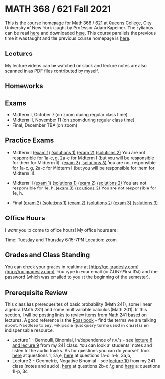 # MATH 368 / 621 Fall 2021

This is the course homepage for Math 368 / 621 at Queens College, City University of New York taught by Professor Adam Kapelner. The syllabus can be read [here](https://github.com/kapelner/QC_Math_368_Fall_2021/blob/master/syllabus/syllabus.pdf) and downloaded [here](https://raw.githubusercontent.com/kapelner/QC_Math_368_Fall_2021/master/syllabus/syllabus.pdf). This course parallels the previous time it was taught and the previous course homepage is [here](https://github.com/kapelner/QC_Math_621_Fall_2020).

## Lectures

My lecture videos can be watched on slack and lecture notes are also scanned in as PDF files contributed by myself.

<!--
* Lecture 23 (video on slack) [(Jessica Tobar)](https://github.com/kapelner/QC_Math_368_Fall_2021/blob/master/lectures/lec23tobar.pdf) [(Julio Zola)](https://github.com/kapelner/QC_Math_368_Fall_2021/blob/master/lectures/lec23zola.pdf) [(Sharmin Khan)](https://github.com/kapelner/QC_Math_368_Fall_2021/blob/master/lectures/lec23khan.pdf) [(Christian Guaraca)](https://github.com/kapelner/QC_Math_368_Fall_2021/blob/master/lectures/lec23guaraca.pdf) [(Abu Ilboudo)](https://github.com/kapelner/QC_Math_368_Fall_2021/blob/master/lectures/lec23ilboudo.pdf) [(ProfA)](https://github.com/kapelner/QC_Math_368_Fall_2021/blob/master/lectures/lec23akap.pdf) [(ProfB)](https://github.com/kapelner/QC_Math_368_Fall_2021/blob/master/lectures/lec23bkap.pdf) 
* Lecture 22 (video on slack) [(Abu Ilboudo)](https://github.com/kapelner/QC_Math_368_Fall_2021/blob/master/lectures/lec22ilboudo.pdf) [(Julio Zola)](https://github.com/kapelner/QC_Math_368_Fall_2021/blob/master/lectures/lec22zola.pdf) [(Seonwha Cho)](https://github.com/kapelner/QC_Math_368_Fall_2021/blob/master/lectures/lec22cho.pdf) [(Sharmin Khan)](https://github.com/kapelner/QC_Math_368_Fall_2021/blob/master/lectures/lec22khan.pdf) [(ProfA)](https://github.com/kapelner/QC_Math_368_Fall_2021/blob/master/lectures/lec22akap.pdf) [(ProfB)](https://github.com/kapelner/QC_Math_368_Fall_2021/blob/master/lectures/lec22bkap.pdf) 
* Lecture 21 (video on slack) [(Abu Ilboudo)](https://github.com/kapelner/QC_Math_368_Fall_2021/blob/master/lectures/lec21ilboudo.pdf) [(Julio Zola)](https://github.com/kapelner/QC_Math_368_Fall_2021/blob/master/lectures/lec21zola.pdf) [(Sharmin Khan)](https://github.com/kapelner/QC_Math_368_Fall_2021/blob/master/lectures/lec21khan.pdf) [(Jessica Tobar)](https://github.com/kapelner/QC_Math_368_Fall_2021/blob/master/lectures/lec21tobar.pdf) [(Mercury Stills)](https://github.com/kapelner/QC_Math_368_Fall_2021/blob/master/lectures/lec21stills.pdf) [(Seonwha Cho)](https://github.com/kapelner/QC_Math_368_Fall_2021/blob/master/lectures/lec21cho.pdf) [(Michael Velez)](https://github.com/kapelner/QC_Math_368_Fall_2021/blob/master/lectures/lec21velez.pdf) [(Tama Chowdhury)](https://github.com/kapelner/QC_Math_368_Fall_2021/blob/master/lectures/lec21chowdhury.pdf)[(ProfA)](https://github.com/kapelner/QC_Math_368_Fall_2021/blob/master/lectures/lec21akap.pdf) [(ProfB)](https://github.com/kapelner/QC_Math_368_Fall_2021/blob/master/lectures/lec21bkap.pdf) 
* Lecture 20 (video on slack) [(Abu Ilboudo)](https://github.com/kapelner/QC_Math_368_Fall_2021/blob/master/lectures/lec20ilboudo.pdf) [(Brendan Gubbins)](https://github.com/kapelner/QC_Math_368_Fall_2021/blob/master/lectures/lec20gubbins.pdf) [(Sharmin Khan)](https://github.com/kapelner/QC_Math_368_Fall_2021/blob/master/lectures/lec20khan.pdf) [(Seonwha Cho)](https://github.com/kapelner/QC_Math_368_Fall_2021/blob/master/lectures/lec20cho.pdf) [(Julio Zola)](https://github.com/kapelner/QC_Math_368_Fall_2021/blob/master/lectures/lec20zola.pdf) [(Jessica Tobar)](https://github.com/kapelner/QC_Math_368_Fall_2021/blob/master/lectures/lec20tobar.pdf) [(Mercury Stills)](https://github.com/kapelner/QC_Math_368_Fall_2021/blob/master/lectures/lec20stills.pdf) [(Tama Chowdhury)](https://github.com/kapelner/QC_Math_368_Fall_2021/blob/master/lectures/lec20chowdhury.pdf)[(ProfA)](https://github.com/kapelner/QC_Math_368_Fall_2021/blob/master/lectures/lec20akap.pdf) [(ProfB)](https://github.com/kapelner/QC_Math_368_Fall_2021/blob/master/lectures/lec20bkap.pdf) 
* Lecture 19 (video on slack) [(Brendan Gubbins)](https://github.com/kapelner/QC_Math_368_Fall_2021/blob/master/lectures/lec19gubbins.pdf) [(Abu Ilboudo)](https://github.com/kapelner/QC_Math_368_Fall_2021/blob/master/lectures/lec19ilboudo.pdf) [(Julio Zola)](https://github.com/kapelner/QC_Math_368_Fall_2021/blob/master/lectures/lec19zola.pdf) [(Tama Chowdhury)](https://github.com/kapelner/QC_Math_368_Fall_2021/blob/master/lectures/lec19chowdhury.pdf) [(Seonwha Cho)](https://github.com/kapelner/QC_Math_368_Fall_2021/blob/master/lectures/lec19cho.pdf) [(Mercury Stills)](https://github.com/kapelner/QC_Math_368_Fall_2021/blob/master/lectures/lec19stills.pdf) [(ProfA)](https://github.com/kapelner/QC_Math_368_Fall_2021/blob/master/lectures/lec19akap.pdf) [(ProfB)](https://github.com/kapelner/QC_Math_368_Fall_2021/blob/master/lectures/lec19bkap.pdf) 
* Lecture 18 (video on slack) [(Brendan Gubbins)](https://github.com/kapelner/QC_Math_368_Fall_2021/blob/master/lectures/lec18gubbins.pdf) [(Jessica Tobar)](https://github.com/kapelner/QC_Math_368_Fall_2021/blob/master/lectures/lec18tobar.pdf) [(Sharmin Khan)](https://github.com/kapelner/QC_Math_368_Fall_2021/blob/master/lectures/lec18khan.pdf) [(Tama Chowdhury)](https://github.com/kapelner/QC_Math_368_Fall_2021/blob/master/lectures/lec18chowdhury.pdf) [(Julio Zola)](https://github.com/kapelner/QC_Math_368_Fall_2021/blob/master/lectures/lec18zola.pdf) [(Mercury Stills)](https://github.com/kapelner/QC_Math_368_Fall_2021/blob/master/lectures/lec18stills.pdf) [(ProfA)](https://github.com/kapelner/QC_Math_368_Fall_2021/blob/master/lectures/lec18akap.pdf) [(ProfB)](https://github.com/kapelner/QC_Math_368_Fall_2021/blob/master/lectures/lec18bkap.pdf) 
* Lecture 17 (video on slack) [(Marin Azhar)](https://github.com/kapelner/QC_Math_368_Fall_2021/blob/master/lectures/lec17azhar.pdf) [(Asmaa Mohamed)](https://github.com/kapelner/QC_Math_368_Fall_2021/blob/master/lectures/lec17mohamed.pdf) [(Julio Zola)](https://github.com/kapelner/QC_Math_368_Fall_2021/blob/master/lectures/lec17zola.pdf) [(Abu Ilboudo)](https://github.com/kapelner/QC_Math_368_Fall_2021/blob/master/lectures/lec17ilboudo.pdf) [(Tama Chowdhury)](https://github.com/kapelner/QC_Math_368_Fall_2021/blob/master/lectures/lec17chowdhury.pdf) [(Jessica Tobar)](https://github.com/kapelner/QC_Math_368_Fall_2021/blob/master/lectures/lec17tobar.pdf) [(Mercury Stills)](https://github.com/kapelner/QC_Math_368_Fall_2021/blob/master/lectures/lec17stills.pdf) [(ProfA)](https://github.com/kapelner/QC_Math_368_Fall_2021/blob/master/lectures/lec17akap.pdf) [(ProfB)](https://github.com/kapelner/QC_Math_368_Fall_2021/blob/master/lectures/lec17bkap.pdf) 
* Lecture 16 (video on slack) [(Asmaa Mohamed)](https://github.com/kapelner/QC_Math_368_Fall_2021/blob/master/lectures/lec16mohamed.pdf) [(Brendan Gubbins)](https://github.com/kapelner/QC_Math_368_Fall_2021/blob/master/lectures/lec16gubbins.pdf) [(Tama Chowdhury)](https://github.com/kapelner/QC_Math_368_Fall_2021/blob/master/lectures/lec16chowdhury.pdf) [(Julio Zola)](https://github.com/kapelner/QC_Math_368_Fall_2021/blob/master/lectures/lec16zola.pdf) [(Mercury Stills)](https://github.com/kapelner/QC_Math_368_Fall_2021/blob/master/lectures/lec16stills.pdf) [(ProfA)](https://github.com/kapelner/QC_Math_368_Fall_2021/blob/master/lectures/lec16akap.pdf) [(ProfB)](https://github.com/kapelner/QC_Math_368_Fall_2021/blob/master/lectures/lec16bkap.pdf) 
* Lecture 15 (video on slack) [(Alin Carrera)](https://github.com/kapelner/QC_Math_368_Fall_2021/blob/master/lectures/lec15carrera.pdf) [(Abu Ilboudo)](https://github.com/kapelner/QC_Math_368_Fall_2021/blob/master/lectures/lec15ilboudo.pdf) [(Asmaa Mohamed)](https://github.com/kapelner/QC_Math_368_Fall_2021/blob/master/lectures/lec15mohamed.pdf) [(Julio Zola)](https://github.com/kapelner/QC_Math_368_Fall_2021/blob/master/lectures/lec15zola.pdf) [(Sharmin Khan)](https://github.com/kapelner/QC_Math_368_Fall_2021/blob/master/lectures/lec15khan.pdf) [(Seonwha Cho)](https://github.com/kapelner/QC_Math_368_Fall_2021/blob/master/lectures/lec15cho.pdf) [(Christella Nissanthan)](https://github.com/kapelner/QC_Math_368_Fall_2021/blob/master/lectures/lec15nissanthan.pdf) [(Tama Chowdhury)](https://github.com/kapelner/QC_Math_368_Fall_2021/blob/master/lectures/lec15chowdhury.pdf) [(ProfA)](https://github.com/kapelner/QC_Math_368_Fall_2021/blob/master/lectures/lec15akap.pdf) [(ProfB)](https://github.com/kapelner/QC_Math_368_Fall_2021/blob/master/lectures/lec15bkap.pdf) 
* Lecture 14 (video on slack) [(Brendan Gubbins)](https://github.com/kapelner/QC_Math_368_Fall_2021/blob/master/lectures/lec14gubbins.pdf) [(Marin Azhar)](https://github.com/kapelner/QC_Math_368_Fall_2021/blob/master/lectures/lec14azhar.pdf) [(Christella Nissanthan)](https://github.com/kapelner/QC_Math_368_Fall_2021/blob/master/lectures/lec14nissanthan.pdf) [(Abu Ilboudo)](https://github.com/kapelner/QC_Math_368_Fall_2021/blob/master/lectures/lec14ilboudo.pdf) [(Julio Zola)](https://github.com/kapelner/QC_Math_368_Fall_2021/blob/master/lectures/lec14zola.pdf) [(Frank Palma)](https://github.com/kapelner/QC_Math_368_Fall_2021/blob/master/lectures/lec14palma.pdf) [(Sharmin Khan)](https://github.com/kapelner/QC_Math_368_Fall_2021/blob/master/lectures/lec14khan.pdf) [(ProfA)](https://github.com/kapelner/QC_Math_368_Fall_2021/blob/master/lectures/lec14akap.pdf) [(ProfB)](https://github.com/kapelner/QC_Math_368_Fall_2021/blob/master/lectures/lec14bkap.pdf) 
* Lecture 13 (video on slack) [(Abu Ilboudo)](https://github.com/kapelner/QC_Math_368_Fall_2021/blob/master/lectures/lec13ilboudo.pdf) [(Brendan Gubbins)](https://github.com/kapelner/QC_Math_368_Fall_2021/blob/master/lectures/lec13gubbins.pdf) [(Asmaa Mohamed)](https://github.com/kapelner/QC_Math_368_Fall_2021/blob/master/lectures/lec13mohamed.pdf) [(Seonwha Cho)](https://github.com/kapelner/QC_Math_368_Fall_2021/blob/master/lectures/lec13cho.pdf) [(Julio Zola)](https://github.com/kapelner/QC_Math_368_Fall_2021/blob/master/lectures/lec13zola.pdf) [(Max Ma)](https://github.com/kapelner/QC_Math_368_Fall_2021/blob/master/lectures/lec13ma.pdf) [(Christella Nissanthan)](https://github.com/kapelner/QC_Math_368_Fall_2021/blob/master/lectures/lec13nissanthan.pdf) [(Tama Chowdhury)](https://github.com/kapelner/QC_Math_368_Fall_2021/blob/master/lectures/lec13chowdhury.pdf) [(ProfA)](https://github.com/kapelner/QC_Math_368_Fall_2021/blob/master/lectures/lec13akap.pdf) [(ProfB)](https://github.com/kapelner/QC_Math_368_Fall_2021/blob/master/lectures/lec13bkap.pdf) 
* Lecture 12 (video on slack) [(Marin Azhar)](https://github.com/kapelner/QC_Math_368_Fall_2021/blob/master/lectures/lec12azhar.pdf) [(Brendan Gubbins)](https://github.com/kapelner/QC_Math_368_Fall_2021/blob/master/lectures/lec12gubbins.pdf) [(Jessica Tobar)](https://github.com/kapelner/QC_Math_368_Fall_2021/blob/master/lectures/lec12tobar.pdf) [(Seonwha Cho)](https://github.com/kapelner/QC_Math_368_Fall_2021/blob/master/lectures/lec12cho.pdf) [(Frank Palma)](https://github.com/kapelner/QC_Math_368_Fall_2021/blob/master/lectures/lec12palma.pdf) [(Julio Zola)](https://github.com/kapelner/QC_Math_368_Fall_2021/blob/master/lectures/lec12zola.pdf) [(Abu Ilboudo)](https://github.com/kapelner/QC_Math_368_Fall_2021/blob/master/lectures/lec12ilboudo.pdf) [(Christella Nissanthan)](https://github.com/kapelner/QC_Math_368_Fall_2021/blob/master/lectures/lec12nissanthan.pdf) [(Tama Chowdhury)](https://github.com/kapelner/QC_Math_368_Fall_2021/blob/master/lectures/lec12chowdhury.pdf) [(Max Ma)](https://github.com/kapelner/QC_Math_368_Fall_2021/blob/master/lectures/lec12ma.pdf) [(ProfA)](https://github.com/kapelner/QC_Math_368_Fall_2021/blob/master/lectures/lec12akap.pdf) [(ProfB)](https://github.com/kapelner/QC_Math_368_Fall_2021/blob/master/lectures/lec12bkap.pdf) 
* Lecture 11 (video on slack) [(Brendan Gubbins)](https://github.com/kapelner/QC_Math_368_Fall_2021/blob/master/lectures/lec11gubbins.pdf) [(Asmaa Mohamed)](https://github.com/kapelner/QC_Math_368_Fall_2021/blob/master/lectures/lec11mohamed.pdf) [(Sharmin Khan)](https://github.com/kapelner/QC_Math_368_Fall_2021/blob/master/lectures/lec11khan.pdf) [(Julio Zola)](https://github.com/kapelner/QC_Math_368_Fall_2021/blob/master/lectures/lec11zola.pdf) [(Abu Ilboudo)](https://github.com/kapelner/QC_Math_368_Fall_2021/blob/master/lectures/lec11ilboudo.pdf) [(Christella Nissanthan)](https://github.com/kapelner/QC_Math_368_Fall_2021/blob/master/lectures/lec11nissanthan.pdf) [(Max Ma)](https://github.com/kapelner/QC_Math_368_Fall_2021/blob/master/lectures/lec11ma.pdf) [(ProfA)](https://github.com/kapelner/QC_Math_368_Fall_2021/blob/master/lectures/lec11akap.pdf) [(ProfB)](https://github.com/kapelner/QC_Math_368_Fall_2021/blob/master/lectures/lec11bkap.pdf) 
* Lecture 10 (video on slack) [(Abu Ilboudo)](https://github.com/kapelner/QC_Math_368_Fall_2021/blob/master/lectures/lec10ilboudo.pdf) [(Jessica Tobar)](https://github.com/kapelner/QC_Math_368_Fall_2021/blob/master/lectures/lec10tobar.pdf) [(Brendan Gubbins)](https://github.com/kapelner/QC_Math_368_Fall_2021/blob/master/lectures/lec10gubbins.pdf) [(Marin Azhar)](https://github.com/kapelner/QC_Math_368_Fall_2021/blob/master/lectures/lec10azhar.pdf) [(Asmaa Mohamed)](https://github.com/kapelner/QC_Math_368_Fall_2021/blob/master/lectures/lec10mohamed.pdf) [(Alin Carrera)](https://github.com/kapelner/QC_Math_368_Fall_2021/blob/master/lectures/lec10carrera.pdf) [(Frank Palma)](https://github.com/kapelner/QC_Math_368_Fall_2021/blob/master/lectures/lec10palma.pdf) [(Christella Nissanthan)](https://github.com/kapelner/QC_Math_368_Fall_2021/blob/master/lectures/lec10nissanthan.pdf) [(Tama Chowdhury)](https://github.com/kapelner/QC_Math_368_Fall_2021/blob/master/lectures/lec10chowdhury.pdf) [(Julio Zola)](https://github.com/kapelner/QC_Math_368_Fall_2021/blob/master/lectures/lec10zola.pdf) [(Max Ma)](https://github.com/kapelner/QC_Math_368_Fall_2021/blob/master/lectures/lec10ma.pdf) [(ProfA)](https://github.com/kapelner/QC_Math_368_Fall_2021/blob/master/lectures/lec10akap.pdf) [(ProfB)](https://github.com/kapelner/QC_Math_368_Fall_2021/blob/master/lectures/lec10bkap.pdf)
* Lecture 9 (video on slack) [(Brendan Gubbins)](https://github.com/kapelner/QC_Math_368_Fall_2021/blob/master/lectures/lec09gubbins.pdf) [(Asmaa Mohamed)](https://github.com/kapelner/QC_Math_368_Fall_2021/blob/master/lectures/lec09mohamed.pdf) [(Seonwha Cho)](https://github.com/kapelner/QC_Math_368_Fall_2021/blob/master/lectures/lec09cho.pdf) [(Abu Ilboudo)](https://github.com/kapelner/QC_Math_368_Fall_2021/blob/master/lectures/lec09ilboudo.pdf) [(Frank Palma)](https://github.com/kapelner/QC_Math_368_Fall_2021/blob/master/lectures/lec09palma.pdf) [(Mamataz Rubab)](https://github.com/kapelner/QC_Math_368_Fall_2021/blob/master/lectures/lec09rubab.pdf) [(Tama Chowdhury)](https://github.com/kapelner/QC_Math_368_Fall_2021/blob/master/lectures/lec09chowdhury.pdf) [(Christella Nissanthan)](https://github.com/kapelner/QC_Math_368_Fall_2021/blob/master/lectures/lec09nissanthan.pdf) [(Julio Zola)](https://github.com/kapelner/QC_Math_368_Fall_2021/blob/master/lectures/lec09zola.pdf) [(Max Ma)](https://github.com/kapelner/QC_Math_368_Fall_2021/blob/master/lectures/lec09ma.pdf) [(ProfA)](https://github.com/kapelner/QC_Math_368_Fall_2021/blob/master/lectures/lec09akap.pdf) [(ProfB)](https://github.com/kapelner/QC_Math_368_Fall_2021/blob/master/lectures/lec09bkap.pdf) 
* Lecture 8 (video on slack) [(Jessica Tobar)](https://github.com/kapelner/QC_Math_368_Fall_2021/blob/master/lectures/lec08tobar.pdf) [(Mamataz Rubab)](https://github.com/kapelner/QC_Math_368_Fall_2021/blob/master/lectures/lec08rubab.pdf) [(Abu Ilboudo)](https://github.com/kapelner/QC_Math_368_Fall_2021/blob/master/lectures/lec08ilboudo.pdf) [(Brendan Gubbins)](https://github.com/kapelner/QC_Math_368_Fall_2021/blob/master/lectures/lec08gubbins.pdf) [(Julio Zola)](https://github.com/kapelner/QC_Math_368_Fall_2021/blob/master/lectures/lec08zola.pdf) [(Marin Azhar)](https://github.com/kapelner/QC_Math_368_Fall_2021/blob/master/lectures/lec08azhar.pdf) [(Frank Palma)](https://github.com/kapelner/QC_Math_368_Fall_2021/blob/master/lectures/lec08palma.pdf) [(Asmaa Mohamed)](https://github.com/kapelner/QC_Math_368_Fall_2021/blob/master/lectures/lec08mohamed.pdf) [(Tama Chowdhury)](https://github.com/kapelner/QC_Math_368_Fall_2021/blob/master/lectures/lec08chowdhury.pdf) [(Max Ma)](https://github.com/kapelner/QC_Math_368_Fall_2021/blob/master/lectures/lec08ma.pdf) [(Christella Nissanthan)](https://github.com/kapelner/QC_Math_368_Fall_2021/blob/master/lectures/lec08nissanthan.pdf) [(ProfA)](https://github.com/kapelner/QC_Math_368_Fall_2021/blob/master/lectures/lec08akap.pdf) [(ProfB)](https://github.com/kapelner/QC_Math_368_Fall_2021/blob/master/lectures/lec08bkap.pdf) 
* Lecture 7 (video on slack) [(Marin Azhar)](https://github.com/kapelner/QC_Math_368_Fall_2021/blob/master/lectures/lec07azhar.pdf) [(Brendan Gubbins)](https://github.com/kapelner/QC_Math_368_Fall_2021/blob/master/lectures/lec07gubbins.pdf) [(Asmaa Mohamed)](https://github.com/kapelner/QC_Math_368_Fall_2021/blob/master/lectures/lec07mohamed.pdf) [(Jessica Tobar)](https://github.com/kapelner/QC_Math_368_Fall_2021/blob/master/lectures/lec07tobar.pdf) [(Alin Carrera)](https://github.com/kapelner/QC_Math_368_Fall_2021/blob/master/lectures/lec07carrera.pdf) [(Frank Palma)](https://github.com/kapelner/QC_Math_368_Fall_2021/blob/master/lectures/lec07palma.pdf) [(Julio Zola)](https://github.com/kapelner/QC_Math_368_Fall_2021/blob/master/lectures/lec07zola.pdf) [(Tama Chowdhury)](https://github.com/kapelner/QC_Math_368_Fall_2021/blob/master/lectures/lec07chowdhury.pdf) [(Abu Ilboudo)](https://github.com/kapelner/QC_Math_368_Fall_2021/blob/master/lectures/lec07ilboudo.pdf) [(Mamataz Rubab)](https://github.com/kapelner/QC_Math_368_Fall_2021/blob/master/lectures/lec07rubab.pdf) [(Max Ma)](https://github.com/kapelner/QC_Math_368_Fall_2021/blob/master/lectures/lec07ma.pdf) [(Christella Nissanthan)](https://github.com/kapelner/QC_Math_368_Fall_2021/blob/master/lectures/lec07nissanthan.pdf) [(ProfA)](https://github.com/kapelner/QC_Math_368_Fall_2021/blob/master/lectures/lec07akap.pdf) [(ProfB)](https://github.com/kapelner/QC_Math_368_Fall_2021/blob/master/lectures/lec07bkap.pdf)
* Lecture 6 (video on slack) [(Brendan Gubbins)](https://github.com/kapelner/QC_Math_368_Fall_2021/blob/master/lectures/lec06gubbins.pdf) [(Mamataz Rubab)](https://github.com/kapelner/QC_Math_368_Fall_2021/blob/master/lectures/lec06rubab.pdf) [(Jessica Tobar)](https://github.com/kapelner/QC_Math_368_Fall_2021/blob/master/lectures/lec06tobar.pdf) [(Marin Azhar)](https://github.com/kapelner/QC_Math_368_Fall_2021/blob/master/lectures/lec06azhar.pdf) [(Alin Carrera)](https://github.com/kapelner/QC_Math_368_Fall_2021/blob/master/lectures/lec06carrera.pdf) [(Seonwha Cho)](https://github.com/kapelner/QC_Math_368_Fall_2021/blob/master/lectures/lec06cho.pdf) [(Max Ma)](https://github.com/kapelner/QC_Math_368_Fall_2021/blob/master/lectures/lec06ma.pdf) [(Tama Chowdhury)](https://github.com/kapelner/QC_Math_368_Fall_2021/blob/master/lectures/lec06chowdhury.pdf) [(Julio Zola)](https://github.com/kapelner/QC_Math_368_Fall_2021/blob/master/lectures/lec06zola.pdf) [(Christella Nissanthan)](https://github.com/kapelner/QC_Math_368_Fall_2021/blob/master/lectures/lec06nissanthan.pdf) [(ProfA)](https://github.com/kapelner/QC_Math_368_Fall_2021/blob/master/lectures/lec06akap.pdf) [(Abu Ilboudo)](https://github.com/kapelner/QC_Math_368_Fall_2021/blob/master/lectures/lec06ilboudo.pdf) [(ProfB)](https://github.com/kapelner/QC_Math_368_Fall_2021/blob/master/lectures/lec06bkap.pdf) 
* Lecture 5 (video on slack) [(Brendan Gubbins)](https://github.com/kapelner/QC_Math_368_Fall_2021/blob/master/lectures/lec04gubbins.pdf) [(Marin Azhar)](https://github.com/kapelner/QC_Math_368_Fall_2021/blob/master/lectures/lec05azhar.pdf) [(Max Ma)](https://github.com/kapelner/QC_Math_368_Fall_2021/blob/master/lectures/lec05ma.pdf) [(Asmaa Mohamed)](https://github.com/kapelner/QC_Math_368_Fall_2021/blob/master/lectures/lec05mohamed.pdf) [(Alin Carrera)](https://github.com/kapelner/QC_Math_368_Fall_2021/blob/master/lectures/lec05carrera.pdf) [(Frank Palma)](https://github.com/kapelner/QC_Math_368_Fall_2021/blob/master/lectures/lec05palma.pdf) [(Julio Zola)](https://github.com/kapelner/QC_Math_368_Fall_2021/blob/master/lectures/lec05zola.pdf) [(Christella Nissanthan)](https://github.com/kapelner/QC_Math_368_Fall_2021/blob/master/lectures/lec05nissanthan.pdf) [(ProfA)](https://github.com/kapelner/QC_Math_368_Fall_2021/blob/master/lectures/lec05akap.pdf) [(Seonwha Cho)](https://github.com/kapelner/QC_Math_368_Fall_2021/blob/master/lectures/lec05cho.pdf) [(Tama Chowdhury)](https://github.com/kapelner/QC_Math_368_Fall_2021/blob/master/lectures/lec05chowdhury.pdf) [(ProfB)](https://github.com/kapelner/QC_Math_368_Fall_2021/blob/master/lectures/lec05bkap.pdf)
* Lecture 4 (video on slack) [(Brendan Gubbins)](https://github.com/kapelner/QC_Math_368_Fall_2021/blob/master/lectures/lec04gubbins.pdf) [(Jessica Tobar)](https://github.com/kapelner/QC_Math_368_Fall_2021/blob/master/lectures/lec04tobar.pdf) [(Mamataz Rubab)](https://github.com/kapelner/QC_Math_368_Fall_2021/blob/master/lectures/lec04rubab.pdf) [(Malka Danese)](https://github.com/kapelner/QC_Math_368_Fall_2021/blob/master/lectures/lec04danese.pdf) [(Alin Carrera)](https://github.com/kapelner/QC_Math_368_Fall_2021/blob/master/lectures/lec04carrera.pdf) [(Frank Palma)](https://github.com/kapelner/QC_Math_368_Fall_2021/blob/master/lectures/lec04palma.pdf) [(Marin Azhar)](https://github.com/kapelner/QC_Math_368_Fall_2021/blob/master/lectures/lec04azhar.pdf) [(Abu Ilboudo)](https://github.com/kapelner/QC_Math_368_Fall_2021/blob/master/lectures/lec04ilboudo.pdf) [(Julio Zola)](https://github.com/kapelner/QC_Math_368_Fall_2021/blob/master/lectures/lec04zola.pdf) [(Christella Nissanthan)](https://github.com/kapelner/QC_Math_368_Fall_2021/blob/master/lectures/lec04nissanthan.pdf) [(ProfA)](https://github.com/kapelner/QC_Math_368_Fall_2021/blob/master/lectures/lec04akap.pdf) [(ProfB)](https://github.com/kapelner/QC_Math_368_Fall_2021/blob/master/lectures/lec04bkap.pdf)
* Lecture 3 (video on slack) [(Jessica Tobar)](https://github.com/kapelner/QC_Math_368_Fall_2021/blob/master/lectures/lec03tobar.pdf) [(Mamataz Rubab)](https://github.com/kapelner/QC_Math_368_Fall_2021/blob/master/lectures/lec03rubab.pdf) [(Frank Palma)](https://github.com/kapelner/QC_Math_368_Fall_2021/blob/master/lectures/lec03palma.pdf) [(Victoria Tai)](https://github.com/kapelner/QC_Math_368_Fall_2021/blob/master/lectures/lec03tai.pdf) [(Alin Carrera)](https://github.com/kapelner/QC_Math_368_Fall_2021/blob/master/lectures/lec03carrera.pdf) [(Asmaa Mohamed)](https://github.com/kapelner/QC_Math_368_Fall_2021/blob/master/lectures/lec03mohamed.pdf) [(Christella Nissanthan)](https://github.com/kapelner/QC_Math_368_Fall_2021/blob/master/lectures/lec03nissanthan.pdf) [(ProfA)](https://github.com/kapelner/QC_Math_368_Fall_2021/blob/master/lectures/lec03akap.pdf) [(Tama Chowdhury)](https://github.com/kapelner/QC_Math_368_Fall_2021/blob/master/lectures/lec03chowdhury.pdf) [(Julio Zola)](https://github.com/kapelner/QC_Math_368_Fall_2021/blob/master/lectures/lec03zola.pdf) [(Qin Chen)](https://github.com/kapelner/QC_Math_368_Fall_2021/blob/master/lectures/lec03chen.pdf) [(Tama Chowdhury)](https://github.com/kapelner/QC_Math_368_Fall_2021/blob/master/lectures/lec03chowdhury.pdf) [(ProfA)](https://github.com/kapelner/QC_Math_368_Fall_2021/blob/master/lectures/lec03akap.pdf) [(ProfB)](https://github.com/kapelner/QC_Math_368_Fall_2021/blob/master/lectures/lec03bkap.pdf)
* Lecture 2 (video on slack) [(Max Ma)](https://github.com/kapelner/QC_Math_368_Fall_2021/blob/master/lectures/lec02ma.pdf) [(Mamataz Rubab)](https://github.com/kapelner/QC_Math_368_Fall_2021/blob/master/lectures/lec02rubab.pdf) [(Julio Zola)](https://github.com/kapelner/QC_Math_368_Fall_2021/blob/master/lectures/lec02zola.pdf) [(Alin Carrera)](https://github.com/kapelner/QC_Math_368_Fall_2021/blob/master/lectures/lec02carrera.pdf) [(Frank Palma)](https://github.com/kapelner/QC_Math_368_Fall_2021/blob/master/lectures/lec02palma.pdf) [(Seth Marcus)](https://github.com/kapelner/QC_Math_368_Fall_2021/blob/master/lectures/lec02marcus.pdf) [(Brendan Gubbins)](https://github.com/kapelner/QC_Math_368_Fall_2021/blob/master/lectures/lec02gubbins.pdf) [(Andrew Claros)](https://github.com/kapelner/QC_Math_368_Fall_2021/blob/master/lectures/lec02claros.pdf) [(Tama Chowdhury)](https://github.com/kapelner/QC_Math_368_Fall_2021/blob/master/lectures/lec02chowdhury.pdf) [(ProfA)](https://github.com/kapelner/QC_Math_368_Fall_2021/blob/master/lectures/lec02akap.pdf) [(Christian Guaraca)](https://github.com/kapelner/QC_Math_368_Fall_2021/blob/master/lectures/lec02guaraca.pdf) [(Christella Nissanthan)](https://github.com/kapelner/QC_Math_368_Fall_2021/blob/master/lectures/lec02nissanthan.pdf) [(Qin Chen)](https://github.com/kapelner/QC_Math_368_Fall_2021/blob/master/lectures/lec02chen.pdf) [(ProfA)](https://github.com/kapelner/QC_Math_368_Fall_2021/blob/master/lectures/lec02akap.pdf) [(ProfB)](https://github.com/kapelner/QC_Math_368_Fall_2021/blob/master/lectures/lec02bkap.pdf)
* Lecture 1 (video on slack) [(Jessica Tobar)](https://github.com/kapelner/QC_Math_368_Fall_2021/blob/master/lectures/lec01tobar.pdf) [(Seonwha Cho)](https://github.com/kapelner/QC_Math_368_Fall_2021/blob/master/lectures/lec01cho.pdf) [(Mamataz Rubab)](https://github.com/kapelner/QC_Math_368_Fall_2021/blob/master/lectures/lec01rubab.pdf) [(Frank Palma)](https://github.com/kapelner/QC_Math_368_Fall_2021/blob/master/lectures/lec01palma.pdf) [(Tama Chowdhury)](https://github.com/kapelner/QC_Math_368_Fall_2021/blob/master/lectures/lec01chowdhury.pdf) [(Hunter Smith)](https://github.com/kapelner/QC_Math_368_Fall_2021/blob/master/lectures/lec01smith.pdf) [(Julio Zola)](https://github.com/kapelner/QC_Math_368_Fall_2021/blob/master/lectures/lec01zola.pdf) [(Brendan Gubbins)](https://github.com/kapelner/QC_Math_368_Fall_2021/blob/master/lectures/lec01gubbins.pdf) [(Alin Carrera)](https://github.com/kapelner/QC_Math_368_Fall_2021/blob/master/lectures/lec01carrera.pdf) [(Seth Marcus)](https://github.com/kapelner/QC_Math_368_Fall_2021/blob/master/lectures/lec01marcus.pdf) [(Andrew Claros)](https://github.com/kapelner/QC_Math_368_Fall_2021/blob/master/lectures/lec01claros.pdf) [(Christian Guaraca)](https://github.com/kapelner/QC_Math_368_Fall_2021/blob/master/lectures/lec01guaraca.pdf) [(Qin Chen)](https://github.com/kapelner/QC_Math_368_Fall_2021/blob/master/lectures/lec01chen.pdf) [(Prof)](https://github.com/kapelner/QC_Math_368_Fall_2021/blob/master/lectures/lec01kap.pdf)
-->

## Homeworks

<!--
* Homework 9 [(download)](https://github.com/kapelner/QC_Math_368_Fall_2021/blob/master/homeworks/hw09/hw09.pdf?raw=true) [(view)](https://github.com/kapelner/QC_Math_368_Fall_2021/blob/master/homeworks/hw09/hw09.pdf) (due 12/12)
* Homework 8 [(download)](https://github.com/kapelner/QC_Math_368_Fall_2021/blob/master/homeworks/hw08/hw08.pdf?raw=true) [(view)](https://github.com/kapelner/QC_Math_368_Fall_2021/blob/master/homeworks/hw08/hw08.pdf) (due 12/2)
* Homework 7 [(download)](https://github.com/kapelner/QC_Math_368_Fall_2021/blob/master/homeworks/hw07/hw07.pdf?raw=true) [(view)](https://github.com/kapelner/QC_Math_368_Fall_2021/blob/master/homeworks/hw07/hw07.pdf) (due 12/12)
* Homework 6 [(download)](https://github.com/kapelner/QC_Math_368_Fall_2021/blob/master/homeworks/hw06/hw06.pdf?raw=true) [(view)](https://github.com/kapelner/QC_Math_368_Fall_2021/blob/master/homeworks/hw06/hw06.pdf) (due 11/30)
* Homework 5 [(download)](https://github.com/kapelner/QC_Math_368_Fall_2021/blob/master/homeworks/hw05/hw05.pdf?raw=true) [(view)](https://github.com/kapelner/QC_Math_368_Fall_2021/blob/master/homeworks/hw05/hw05.pdf) (due 11/20)
* Homework 4 [(download)](https://github.com/kapelner/QC_Math_368_Fall_2021/blob/master/homeworks/hw04/hw04.pdf?raw=true) [(view)](https://github.com/kapelner/QC_Math_368_Fall_2021/blob/master/homeworks/hw04/hw04.pdf) (due 11/1)
* Homework 3 [(download)](https://github.com/kapelner/QC_Math_368_Fall_2021/blob/master/homeworks/hw03/hw03.pdf?raw=true) [(view)](https://github.com/kapelner/QC_Math_368_Fall_2021/blob/master/homeworks/hw03/hw03.pdf) (due 10/16)
* Homework 2 [(download)](https://github.com/kapelner/QC_Math_368_Fall_2021/blob/master/homeworks/hw02/hw02.pdf?raw=true) [(view)](https://github.com/kapelner/QC_Math_368_Fall_2021/blob/master/homeworks/hw02/hw02.pdf) (due 9/22)
* Homework 1 [(download)](https://github.com/kapelner/QC_Math_368_Fall_2021/blob/master/homeworks/hw01/hw01.pdf?raw=true) [(view)](https://github.com/kapelner/QC_Math_368_Fall_2021/blob/master/homeworks/hw01/hw01.pdf) (due 9/12)
* Homework 0 [(syllabus, page 6)](https://github.com/kapelner/QC_Math_368_Fall_2021/blob/master/syllabus/syllabus.pdf?raw=true) (due 8/28)
-->

## Exams

* Midterm I, October 7 (on zoom during regular class time) 
* Midterm II, November 11 (on zoom during regular class time) 
* Final, December TBA (on zoom) 

## Practice Exams

* Midterm I [(exam 1)](https://github.com/kapelner/QC_Math_621_Fall_2020/blob/master/exams/midterm1/midterm1.pdf) [(solutions 1)](https://github.com/kapelner/QC_Math_621_Fall_2020/blob/master/exams/midterm1/midterm1_solutions.pdf) [(exam 2)](https://github.com/kapelner/QC_Math_621_Fall_2017/blob/master/exams/midterm1/midterm1.pdf) [(solutions 2)](https://github.com/kapelner/QC_Math_621_Fall_2017/blob/master/exams/midterm1/midterm1_solutions.pdf) You are not responsible for 1a-c, g, 2a-c for Midterm I (but you will be responsible for them for Midterm II). [(exam 3)](https://github.com/kapelner/QC_Math_621_Fall_2019/blob/master/exams/midterm1/midterm1.pdf) [(solutions 3)](https://github.com/kapelner/QC_Math_621_Fall_2019/blob/master/exams/midterm1/midterm1_solutions.pdf) You are not responsible for 1a-c, g, 2a-c for Midterm I (but you will be responsible for them for Midterm II).

* Midterm II [(exam 1)](https://github.com/kapelner/QC_Math_621_Fall_2020/blob/master/exams/midterm2/midterm2.pdf) [(solutions 1)](https://github.com/kapelner/QC_Math_621_Fall_2020/blob/master/exams/midterm2/midterm2_solutions.pdf) [(exam 2)](https://github.com/kapelner/QC_Math_621_Fall_2017/blob/master/exams/midterm2/midterm2.pdf) [(solutions 2)](https://github.com/kapelner/QC_Math_621_Fall_2017/blob/master/exams/midterm2/midterm2_solutions.pdf) You are not responsible for 1e, h. [(exam 3)](https://github.com/kapelner/QC_Math_621_Fall_2019/blob/master/exams/midterm2/midterm2.pdf) [(solutions 3)](https://github.com/kapelner/QC_Math_621_Fall_2019/blob/master/exams/midterm2/midterm2_solutions.pdf) You are not responsible for 1e, h.

* Final [(exam 2)](https://github.com/kapelner/QC_Math_621_Fall_2020/blob/master/exams/final/final.pdf) [(solutions 1)](https://github.com/kapelner/QC_Math_621_Fall_2020/blob/master/exams/final/final_solutions.pdf) [(exam 2)](https://github.com/kapelner/QC_Math_621_Fall_2017/blob/master/exams/final/final.pdf) [(solutions 2)](https://github.com/kapelner/QC_Math_621_Fall_2017/blob/master/exams/final/final_solutions.pdf) [(exam 3)](https://github.com/kapelner/QC_Math_621_Fall_2019/blob/master/exams/final/final.pdf) [(solutions 3)](https://github.com/kapelner/QC_Math_621_Fall_2019/blob/master/exams/final/final_solutions.pdf)

## Office Hours

I *want* you to come to office hours! My office hours are:

Time: Tuesday and Thursday 6:15-7PM
Location: zoom

<!--
The TA's (Tzipora Horowitz's) office hours are:

Time: Monday and Wednesday 6:20-6:50PM
Location: zoom
-->

## Grades and Class Standing

You can check your grades in realtime at [http://qc.gradesly.com](http://qc.gradesly.com). You type in your email (or CUNYFirst ID#) and the password (which was emailed to you at the beginning of the semester).

## Prerequisite Review

This class has prerequesites of basic probability (Math 241), some linear algebra (Math 231) and some multivariable calculus (Math 201). In this section, I will be posting links to review items from Math 241 based on lectures. A good reference is the [Ross book](https://www.amazon.com/First-Course-Probability-6th/dp/0130338516/ref=sr_1_6?ie=UTF8&qid=1504062810&sr=8-6&keywords=probability+ross) - find the terms we are talking about. Needless to say, wikipedia (just query terms used in class) is an indispensable resource.

* Lecture 1 - Bernoulli, Binomial, In/dependence of r.v.'s - see [lecture 8 and lecture 9](https://github.com/kapelner/QC_Math_241_Fall_2016) from my 241 class. You can look at students' notes and listen to the audio tracks. As for questions you can do yourself, look [here](https://github.com/kapelner/QC_Math_241_Fall_2016/blob/master/exams/midterm2/midterm2_solutions.pdf) at questions 1, 2a,e, [here](https://github.com/kapelner/QC_Math_241_Fall_2015/blob/master/exams/midterm2/midterm2_solutions.pdf) at questions 1a-d, h-k, 3a,b, 
* Lecture 2 - Geometric, Negative Binomial - see [lecture 10](https://github.com/kapelner/QC_Math_241_Fall_2016) from my 241 class (notes and audio). [here](https://github.com/kapelner/QC_Math_241_Fall_2016/blob/master/exams/midterm2/midterm2_solutions.pdf) at questions 2b-d,f,g and [here](https://github.com/kapelner/QC_Math_241_Fall_2015/blob/master/exams/midterm2/midterm2_solutions.pdf) at questions 1l-p, 3c<!---->


<!--
ffmpeg -i zoom_0.mp4 -filter:v scale=1920:-1 -c:a copy 369_lec02.mp4
-->